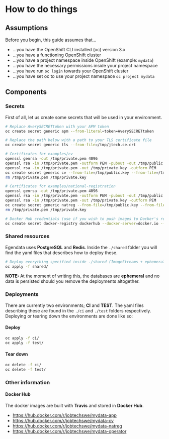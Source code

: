 # How to do things

## Assumptions

Before you begin, this guide assumes that...

- ...you have the OpenShift CLI installed (oc) version 3.x
- ...you have a functioning OpenShift cluster
- ...you have a project namespace inside OpenShift (example: `mydata`)
- ...you have the necessary permissions inside your project namespace
- ...you have run `oc login` towards your OpenShift cluster
- ...you have set oc to use your project namespace `oc project mydata`

## Components

### Secrets

First of all, let us create some secrets that will be used in your environment.

```bash
# Replace AverySECRETtoken with your APM token
oc create secret generic apm --from-literal=token=AverySECRETtoken

# Replace the path below with a path to your TLS certificate file
oc create secret generic tls --from-file=/tmp/jtech.se.crt

# Certificates for examples/cv
openssl genrsa -out /tmp/private.pem 4096
openssl rsa -in /tmp/private.pem -outform PEM -pubout -out /tmp/public.key
openssl rsa -in /tmp/private.pem -out /tmp/private.key -outform PEM
oc create secret generic cv --from-file=/tmp/public.key --from-file=/tmp/private.key
rm /tmp/private.pem /tmp/private.key

# Certificates for examples/national-registration
openssl genrsa -out /tmp/private.pem 4096
openssl rsa -in /tmp/private.pem -outform PEM -pubout -out /tmp/public.key
openssl rsa -in /tmp/private.pem -out /tmp/private.key -outform PEM
oc create secret generic natreg --from-file=/tmp/public.key --from-file=/tmp/private.key
rm /tmp/private.pem /tmp/private.key

# Docker Hub credentials (use if you wish to push images to Docker's registry)
oc create secret docker-registry dockerhub --docker-server=docker.io --docker-username=mydata --docker-password="mydata" --docker-email=code@egendata
```

### Shared resources

Egendata uses __PostgreSQL__ and __Redis__. Inside the `./shared` folder you will find the yaml files that describes how to deploy these.

```bash
# Deploy everything specified inside ./shared (ImageStreams + ephemeral databases)
oc apply -f shared/
```

**NOTE:** At the moment of writing this, the databases are __ephemeral__ and no data is persisted should you remove the deployments altogether.

### Deployments

There are currently two environments; __CI__ and __TEST__. The yaml files describing these are found in the `./ci` and `./test` folders respectively. Deploying or tearing down the environments are done like so:

#### Deploy

```bash
oc apply -f ci/
oc apply -f test/
```

#### Tear down

```bash
oc delete -f ci/
oc delete -f test/
```

### Other information
#### Docker Hub

The docker images are built with __Travis__ and stored in __Docker Hub__.

- https://hub.docker.com/r/jobtechswe/mydata-app
- https://hub.docker.com/r/jobtechswe/mydata-cv
- https://hub.docker.com/r/jobtechswe/mydata-natreg
- https://hub.docker.com/r/jobtechswe/mydata-operator